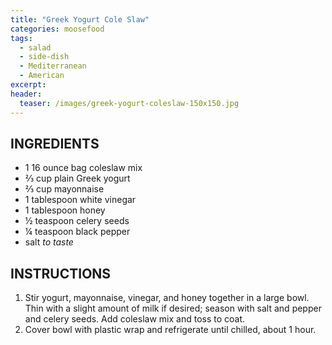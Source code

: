 ```yaml
---
title: "Greek Yogurt Cole Slaw"
categories: moosefood
tags: 
  - salad
  - side-dish
  - Mediterranean
  - American
excerpt: 
header:
  teaser: /images/greek-yogurt-coleslaw-150x150.jpg
---
```


## INGREDIENTS
* 1 16 ounce bag coleslaw mix
* ⅔ cup plain Greek yogurt
* ⅔ cup mayonnaise
* 1 tablespoon white vinegar
* 1 tablespoon honey
* ½ teaspoon celery seeds
* ¼ teaspoon black pepper
* salt *to taste*

## INSTRUCTIONS
1. Stir yogurt, mayonnaise, vinegar, and honey together in a large bowl. Thin with a slight amount of milk if desired; season with salt and pepper and celery seeds. Add coleslaw mix and toss to coat.
2. Cover bowl with plastic wrap and refrigerate until chilled, about 1 hour.
